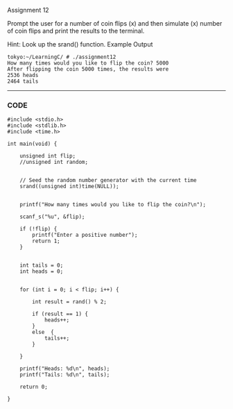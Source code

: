 Assignment 12

Prompt the user for a number of coin flips (x) and then simulate (x) number of coin flips and print the results to the terminal.

Hint: Look up the srand() function.
Example Output
```
tokyo:~/LearningC/ # ./assignment12                                  
How many times would you like to flip the coin? 5000
After flipping the coin 5000 times, the results were
2536 heads
2464 tails
```
------

### CODE

```
#include <stdio.h>
#include <stdlib.h>
#include <time.h>

int main(void) {
	
	unsigned int flip;
	//unsigned int random;
	

	// Seed the random number generator with the current time
	srand((unsigned int)time(NULL));


	printf("How many times would you like to flip the coin?\n");

	scanf_s("%u", &flip);
	
	if (!flip) {
		printf("Enter a positive number");
		return 1;
	}
	
	
	int tails = 0;
	int heads = 0;
	

	for (int i = 0; i < flip; i++) {

		int result = rand() % 2;

		if (result == 1) {
			heads++;
		}
		else  {
			tails++;
		}

	}
	
	printf("Heads: %d\n", heads);
	printf("Tails: %d\n", tails);

	return 0;

}
```
